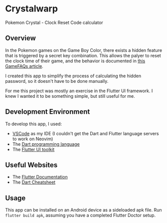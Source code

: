 # Crystalwarp

Pokemon Crystal - Clock Reset Code calculator

## Overview

In the Pokemon games on the Game Boy Color, there exists a hidden feature that is triggered by a secret key combination. This allows the palyer to reset the clock time of their game, and the behavior is documented in [this GameFAQs article](https://gamefaqs.gamespot.com/gbc/198308-pokemon-gold-version/faqs/12550).

I created this app to simplify the process of calculating the hidden password, so it doesn't have to be done manually.

For me this project was mostly an exercise in the Flutter UI framework. I knew I wanted it to be something simple, but still useful for me. 

## Development Environment

To develop this app, I used:

- [VSCode](https://code.visualstudio.com/) as my IDE (I couldn't get the Dart and Flutter language servers to work on Neovim)
- The [Dart programming language](https://dart.dev/)
- The [Flutter UI toolkit](https://flutter.dev)

## Useful Websites

- The [Flutter Documentation](https://docs.flutter.dev/)
- The [Dart Cheatsheet](https://dart.dev/codelabs/dart-cheatsheet)

## Usage

This app can be installed on an Android device as a sideloaded apk file. Run `flutter build apk`, assuming you have a completed Flutter Doctor setup.
